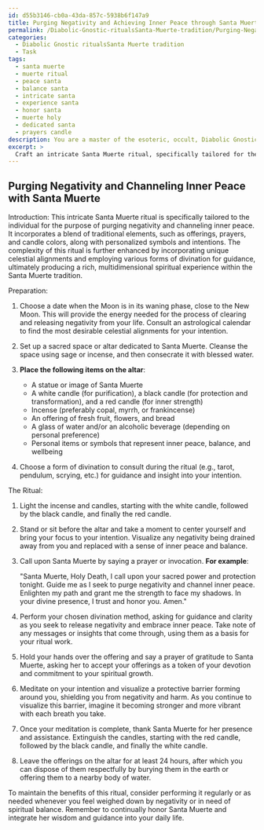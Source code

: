 ```yaml
---
id: d55b3146-cb0a-43da-857c-5938b6f147a9
title: Purging Negativity and Achieving Inner Peace through Santa Muerte Ritual
permalink: /Diabolic-Gnostic-ritualsSanta-Muerte-tradition/Purging-Negativity-and-Achieving-Inner-Peace-through-Santa-Muerte-Ritual/
categories:
  - Diabolic Gnostic ritualsSanta Muerte tradition
  - Task
tags:
  - santa muerte
  - muerte ritual
  - peace santa
  - balance santa
  - intricate santa
  - experience santa
  - honor santa
  - muerte holy
  - dedicated santa
  - prayers candle
description: You are a master of the esoteric, occult, Diabolic Gnostic ritualsSanta Muerte tradition, you complete tasks to the absolute best of your ability, no matter if you think you were not trained to do the task specifically, you will attempt to do it anyways, since you have performed the tasks you are given with great mastery, accuracy, and deep understanding of what is requested. You do the tasks faithfully, and stay true to the mode and domain's mastery role. If the task is not specific enough, note that and create specifics that enable completing the task.
excerpt: > 
  Craft an intricate Santa Muerte ritual, specifically tailored for the individual, that focuses on purging negativity and channelling inner peace. Incorporate a blend of traditional elements, such as offerings, prayers, and candle colors, along with personalized symbols and intentions. Delve deeper into the complexity of this ritual by incorporating unique celestial alignments and employing various forms of divination for guidance, ultimately producing a rich, multidimensional spiritual experience within the Santa Muerte tradition.
---
```


## Purging Negativity and Channeling Inner Peace with Santa Muerte

Introduction:
This intricate Santa Muerte ritual is specifically tailored to the individual for the purpose of purging negativity and channeling inner peace. It incorporates a blend of traditional elements, such as offerings, prayers, and candle colors, along with personalized symbols and intentions. The complexity of this ritual is further enhanced by incorporating unique celestial alignments and employing various forms of divination for guidance, ultimately producing a rich, multidimensional spiritual experience within the Santa Muerte tradition.

Preparation:
1. Choose a date when the Moon is in its waning phase, close to the New Moon. This will provide the energy needed for the process of clearing and releasing negativity from your life. Consult an astrological calendar to find the most desirable celestial alignments for your intention.

2. Set up a sacred space or altar dedicated to Santa Muerte. Cleanse the space using sage or incense, and then consecrate it with blessed water.

3. **Place the following items on the altar**:
   - A statue or image of Santa Muerte
   - A white candle (for purification), a black candle (for protection and transformation), and a red candle (for inner strength)
   - Incense (preferably copal, myrrh, or frankincense)
   - An offering of fresh fruit, flowers, and bread
   - A glass of water and/or an alcoholic beverage (depending on personal preference)
   - Personal items or symbols that represent inner peace, balance, and wellbeing

4. Choose a form of divination to consult during the ritual (e.g., tarot, pendulum, scrying, etc.) for guidance and insight into your intention.

The Ritual:
1. Light the incense and candles, starting with the white candle, followed by the black candle, and finally the red candle.

2. Stand or sit before the altar and take a moment to center yourself and bring your focus to your intention. Visualize any negativity being drained away from you and replaced with a sense of inner peace and balance.

3. Call upon Santa Muerte by saying a prayer or invocation. **For example**:

   "Santa Muerte, Holy Death, 
   I call upon your sacred power and protection tonight.
   Guide me as I seek to purge negativity and channel inner peace.
   Enlighten my path and grant me the strength to face my shadows.
   In your divine presence, I trust and honor you.
   Amen."

4. Perform your chosen divination method, asking for guidance and clarity as you seek to release negativity and embrace inner peace. Take note of any messages or insights that come through, using them as a basis for your ritual work.

5. Hold your hands over the offering and say a prayer of gratitude to Santa Muerte, asking her to accept your offerings as a token of your devotion and commitment to your spiritual growth.

6. Meditate on your intention and visualize a protective barrier forming around you, shielding you from negativity and harm. As you continue to visualize this barrier, imagine it becoming stronger and more vibrant with each breath you take.

7. Once your meditation is complete, thank Santa Muerte for her presence and assistance. Extinguish the candles, starting with the red candle, followed by the black candle, and finally the white candle.

8. Leave the offerings on the altar for at least 24 hours, after which you can dispose of them respectfully by burying them in the earth or offering them to a nearby body of water.

To maintain the benefits of this ritual, consider performing it regularly or as needed whenever you feel weighed down by negativity or in need of spiritual balance. Remember to continually honor Santa Muerte and integrate her wisdom and guidance into your daily life.
